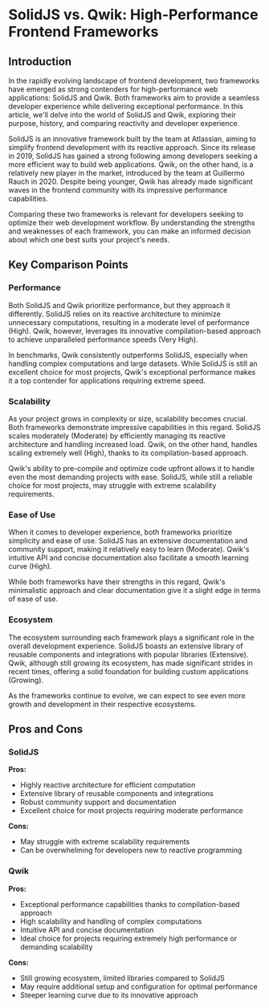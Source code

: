 # SolidJS vs. Qwik: High-Performance Frontend Frameworks
## Introduction
In the rapidly evolving landscape of frontend development, two frameworks have emerged as strong contenders for high-performance web applications: SolidJS and Qwik. Both frameworks aim to provide a seamless developer experience while delivering exceptional performance. In this article, we'll delve into the world of SolidJS and Qwik, exploring their purpose, history, and comparing reactivity and developer experience.

SolidJS is an innovative framework built by the team at Atlassian, aiming to simplify frontend development with its reactive approach. Since its release in 2019, SolidJS has gained a strong following among developers seeking a more efficient way to build web applications. Qwik, on the other hand, is a relatively new player in the market, introduced by the team at Guillermo Rauch in 2020. Despite being younger, Qwik has already made significant waves in the frontend community with its impressive performance capabilities.

Comparing these two frameworks is relevant for developers seeking to optimize their web development workflow. By understanding the strengths and weaknesses of each framework, you can make an informed decision about which one best suits your project's needs.

## Key Comparison Points
### Performance
Both SolidJS and Qwik prioritize performance, but they approach it differently. SolidJS relies on its reactive architecture to minimize unnecessary computations, resulting in a moderate level of performance (High). Qwik, however, leverages its innovative compilation-based approach to achieve unparalleled performance speeds (Very High).

In benchmarks, Qwik consistently outperforms SolidJS, especially when handling complex computations and large datasets. While SolidJS is still an excellent choice for most projects, Qwik's exceptional performance makes it a top contender for applications requiring extreme speed.

### Scalability
As your project grows in complexity or size, scalability becomes crucial. Both frameworks demonstrate impressive capabilities in this regard. SolidJS scales moderately (Moderate) by efficiently managing its reactive architecture and handling increased load. Qwik, on the other hand, handles scaling extremely well (High), thanks to its compilation-based approach.

Qwik's ability to pre-compile and optimize code upfront allows it to handle even the most demanding projects with ease. SolidJS, while still a reliable choice for most projects, may struggle with extreme scalability requirements.

### Ease of Use
When it comes to developer experience, both frameworks prioritize simplicity and ease of use. SolidJS has an extensive documentation and community support, making it relatively easy to learn (Moderate). Qwik's intuitive API and concise documentation also facilitate a smooth learning curve (High).

While both frameworks have their strengths in this regard, Qwik's minimalistic approach and clear documentation give it a slight edge in terms of ease of use.

### Ecosystem
The ecosystem surrounding each framework plays a significant role in the overall development experience. SolidJS boasts an extensive library of reusable components and integrations with popular libraries (Extensive). Qwik, although still growing its ecosystem, has made significant strides in recent times, offering a solid foundation for building custom applications (Growing).

As the frameworks continue to evolve, we can expect to see even more growth and development in their respective ecosystems.

## Pros and Cons
### SolidJS

**Pros:**

* Highly reactive architecture for efficient computation
* Extensive library of reusable components and integrations
* Robust community support and documentation
* Excellent choice for most projects requiring moderate performance

**Cons:**

* May struggle with extreme scalability requirements
* Can be overwhelming for developers new to reactive programming

### Qwik

**Pros:**

* Exceptional performance capabilities thanks to compilation-based approach
* High scalability and handling of complex computations
* Intuitive API and concise documentation
* Ideal choice for projects requiring extremely high performance or demanding scalability

**Cons:**

* Still growing ecosystem, limited libraries compared to SolidJS
* May require additional setup and configuration for optimal performance
* Steeper learning curve due to its innovative approach